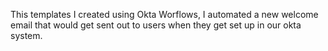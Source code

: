 This templates I created using Okta Worflows, I automated a new welcome email that would get sent out to users when they get set up in our okta system.

